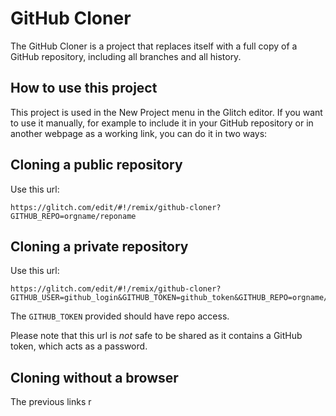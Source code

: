 # GitHub Cloner

The GitHub Cloner is a project that replaces itself with a full copy of a GitHub repository, including all branches and all history.

## How to use this project

This project is used in the New Project menu in the Glitch editor. If you want to use it manually, for example to include it in your GitHub repository or in another webpage as a working link, you can do it in two ways:

## Cloning a public repository

Use this url:

    https://glitch.com/edit/#!/remix/github-cloner?GITHUB_REPO=orgname/reponame

## Cloning a private repository

Use this url:

    https://glitch.com/edit/#!/remix/github-cloner?GITHUB_USER=github_login&GITHUB_TOKEN=github_token&GITHUB_REPO=orgname/reponame

The `GITHUB_TOKEN` provided should have repo access.

Please note that this url is _not_ safe to be shared as it contains a GitHub token, which acts as a password.

## Cloning without a browser

The previous links r